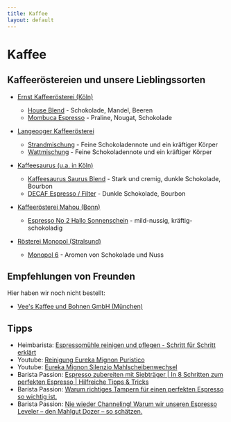 ```yaml
---
title: Kaffee
layout: default
---
```


# Kaffee

## Kaffeeröstereien und unsere Lieblingssorten

* [Ernst Kaffeerösterei (Köln)](https://www.ernst-kaffee.de/)
  * [House Blend](https://www.ernst-kaffee.de/produktdetail/?wpsg_action=showProdukt&produkt_id=86) - Schokolade, Mandel, Beeren
  * [Mombuca Espresso](https://www.ernst-kaffee.de/produktdetail/?wpsg_action=showProdukt&produkt_id=189) - Praline, Nougat, Schokolade

* [Langeooger Kaffeerösterei](https://www.langeooger.shop/)
  * [Strandmischung](https://www.langeooger.shop/p/langeooger-strandmischung) - Feine Schokoladennote und ein kräftiger Körper
  * [Wattmischung](https://www.langeooger.shop/p/langeooger-wattmischung) - Feine Schokoladennote und ein kräftiger Körper

* [Kaffeesaurus (u.a. in Köln)](https://kaffeesaurus.com/)
  * [Kaffeesaurus Saurus Blend](https://kaffeesaurus.com/produkt/saurus-blend) - Stark und cremig, dunkle Schokolade, Bourbon
  * [DECAF Espresso / Filter](https://kaffeesaurus.com/produkt/decaf-espresso-filter) - Dunkle Schokolade, Bourbon

* [Kaffeerösterei Mahou (Bonn)](https://www.mahou-coffeehouse.com/)
  * [Espresso No 2 Hallo Sonnenschein](https://www.mahou-coffeehouse.com/product-page/no-2-hallo-sonnenschein) - mild-nussig, kräftig-schokoladig

* [Rösterei Monopol (Stralsund)](https://kaffee-monopol.de/shop/index.html)
  * [Monopol 6](https://kaffee-monopol.de/shop/kaffee/46-monopol-6.html) - Aromen von Schokolade und Nuss

## Empfehlungen von Freunden

Hier haben wir noch nicht bestellt:

* [Vee's Kaffee und Bohnen GmbH (München)](https://vees-coffee.com/de/)

## Tipps

* Heimbarista: [Espressomühle reinigen und pflegen - Schritt für Schritt erklärt](https://www.heimbarista.com/articles/9-espressomuhle-reinigen-und-pflegen-schritt-fur-schritt-erklart)
* Youtube: [Reinigung Eureka Mignon Puristico](https://www.youtube.com/watch?v=Hn42I3afsk8)
* Youtube: [Eureka Mignon Silenzio Mahlscheibenwechsel](https://www.youtube.com/watch?v=pbN2QR6eS_U)
* Barista Passion: [Espresso zubereiten mit Siebträger | In 8 Schritten zum perfekten Espresso | Hilfreiche Tipps & Tricks](https://www.barista-passione.de/espresso-zubereiten/)
* Barista Passion: [Warum richtiges Tampern für einen perfekten Espresso so wichtig ist.](https://www.barista-passione.de/richtig-tampern/)
* Barista Passion: [Nie wieder Channeling! Warum wir unseren Espresso Leveler – den Mahlgut Dozer – so schätzen.](https://www.barista-passione.de/mahlgut-dozer-espresso-leveler-kaffee-verteiler/)